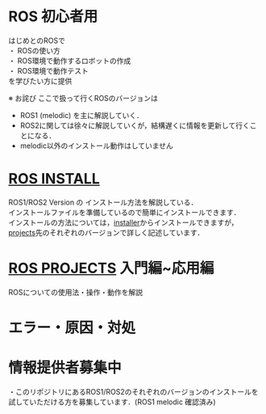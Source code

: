 # ROS 初心者用
はじめとのROSで \
・ ROSの使い方 \
・ ROS環境で動作するロボットの作成 \
・ ROS環境で動作テスト \
を学びたい方に提供

※ お詫び
ここで扱って行くROSのバージョンは
* ROS1 (melodic)
を主に解説していく．
* ROS2に関しては徐々に解説していくが，結構遅くに情報を更新して行くことになる．
* melodic以外のインストール動作はしていません

# [ROS INSTALL](./installer/)
ROS1/ROS2 Version の インストール方法を解説している．\
インストールファイルを準備しているので簡単にインストールできます．\
インストールの方法については，[installer](./installer/)からインストールできますが，[projects](./projects/)先のそれぞれのバージョンで詳しく記述しています．

# [ROS PROJECTS](./projects/) 入門編~応用編
ROSについての使用法・操作・動作を解説

# エラー・原因・対処

# 情報提供者募集中
・このリポジトリにあるROS1/ROS2のそれぞれのバージョンのインストールを試していただける方を募集しています．(ROS1 melodic 確認済み)
